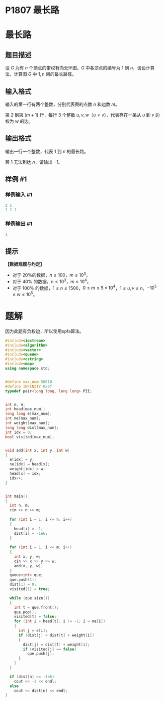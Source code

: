 # P1807 最长路

# 最长路

## 题目描述

设 $G$ 为有 $n$ 个顶点的带权有向无环图，$G$ 中各顶点的编号为 $1$ 到 $n$，请设计算法，计算图 $G$ 中 $1, n$ 间的最长路径。

## 输入格式

输入的第一行有两个整数，分别代表图的点数 $n$ 和边数 $m$。

第 $2$ 到第 $(m + 1)$ 行，每行 $3$ 个整数 $u, v, w$（$u<v$），代表存在一条从 $u$ 到  $v$ 边权为 $w$ 的边。

## 输出格式

输出一行一个整数，代表 $1$ 到 $n$ 的最长路。

若 $1$ 无法到达 $n$，请输出 $-1$。

## 样例 #1

### 样例输入 #1

```c++
2 1
1 2 1
```

### 样例输出 #1

```c++
1
```

## 提示

**【数据规模与约定】**

- 对于 $20\%$的数据，$n \leq 100$，$m \leq 10^3$。
- 对于 $40\%$ 的数据，$n \leq 10^3$，$m \leq 10^{4}$。
- 对于 $100\%$ 的数据，$1 \leq n \leq 1500$，$0 \leq m \leq 5 \times 10^4$，$1 \leq u, v \leq n$，$-10^5 \leq w \leq 10^5$。

# 题解

因为此题有负权边，所以使用spfa算法。

```c++
#include<iostream>
#include<algorithm>
#include<vector>
#include<queue>
#include<cstring>
#include<map>
using namespace std;


#define max_num 50010
#define INFINITY 0x3f   
typedef pair<long long, long long> PII;


int n, m;
int head[max_num];
long long e[max_num];
int ne[max_num];
int weight[max_num];
long long dist[max_num];
int idx = 0;
bool visited[max_num];


void add(int x, int y, int w)
{
  e[idx] = y;
  ne[idx] = head[x];
  weight[idx] = w;
  head[x] = idx;
  idx++;
}


int main()
{
  int n, m;
  cin >> n >> m;
  
  for (int i = 1; i <= n; i++)
  {
    head[i] = -1;
    dist[i] = -1e6;
  }
    
  for (int i = 1; i <= m; i++)
  {
    int x, y, w;
    cin >> x >> y >> w;
    add(x, y, w);
  }
  queue<int> que;
  que.push(1);
  dist[1] = 0;
  visited[1] = true;

  while (que.size())
  {
    int t = que.front();
    que.pop();
    visited[t] = false;
    for (int i = head[t]; i != -1; i = ne[i])
    {
      int j = e[i];
      if (dist[j] < dist[t] + weight[i])
      {
        dist[j] = dist[t] + weight[i];
        if (visited[j] == false)
          que.push(j);
      }
    }
  }

  if (dist[n] == -1e6)
    cout << -1 << endl;
  else
    cout << dist[n] << endl;
}
```
